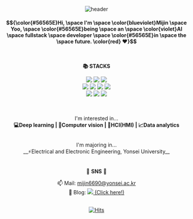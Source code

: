 <div align="center">
  
![header](https://capsule-render.vercel.app/api?type=wave&&color=0:FFCCCC,777777:CD99FF&height=200&section=header&text=♥%20Mijin%20Yoo%20♥&fontSize=70&stroke=FFFFFF&fontColor=0000&fontAlignY=30)
#### $${\color{#56565E}Hi, \space I'm \space \color{blueviolet}Mijin \space Yoo, \space \color{#56565E}being \space an \space \color{violet}AI \space fullstack \space developer \space \color{#56565E}in \space the \space future. \color{red} ❤️}$$

<br>

__📚 STACKS__

  <img src="https://img.shields.io/badge/python-3776AB?style=for-the-badge&logo=python&logoColor=white"> 
  <img src="https://img.shields.io/badge/c++-00599C?style=for-the-badge&logo=c%2B%2B&logoColor=white">
  <img src="https://img.shields.io/badge/PyTorch-%23EE4C2C.svg?style=for-the-badge&logo=PyTorch&logoColor=white">
  <br>
  <img src="https://img.shields.io/badge/linux-FCC624?style=for-the-badge&logo=linux&logoColor=black"> 
  <img src="https://img.shields.io/badge/Ubuntu-E95420?style=for-the-badge&logo=ubuntu&logoColor=white">
  <img src="https://img.shields.io/badge/Anaconda-%2344A833.svg?style=for-the-badge&logo=anaconda&logoColor=white">
  <img src="https://img.shields.io/badge/git-F05032?style=for-the-badge&logo=git&logoColor=white">
  <br>
  <img src="https://img.shields.io/badge/numpy-%23013243.svg?style=for-the-badge&logo=numpy&logoColor=white">
  <img src="https://img.shields.io/badge/pandas-%23150458.svg?style=for-the-badge&logo=pandas&logoColor=white">
  <img src="https://img.shields.io/badge/opencv-%23white.svg?style=for-the-badge&logo=opencv&logoColor=white">
  

  
  <br>
  <br>
</div>

<div align="center">

<br>

I'm interested in...
<br>
__💻Deep learning | 👀Computer vision | 🚀HCI(HMI) | 📈Data analytics__
<br>

<br>
I'm majoring in...
<br>
__⚡Electrical and Electronic Engineering, Yonsei University__

<br>
<br>

🎨 __SNS__ 🎨

📫 Mail: mijin6690@yonsei.ac.kr
<br>
🔗 Blog:
<a href="https://yoomimi.tistory.com">
		<img src="https://img.shields.io/badge/Blog-FF9800?style=flat&logo=Blogger&logoColor=white" /> (Click here!)
<br>
<br>

[![Hits](https://hits.seeyoufarm.com/api/count/incr/badge.svg?url=https%3A%2F%2Fgithub.com%2Fyoomimi%2Fhit-counter&count_bg=%23555555&title_bg=%23C400FF&icon=github.svg&icon_color=%23E7E7E7&title=%EB%B0%A9%EB%AC%B8%EC%9E%90&edge_flat=false)](https://hits.seeyoufarm.com)
<br>
</div>
